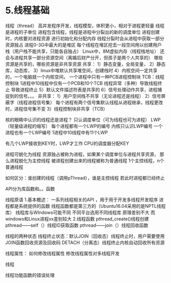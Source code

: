 # 5.线程基础

线程（thread） 高并发程序开发，线程模型，体积更小，相对于进程更轻量 线程是进程的子单位 进程包含线程，线程是进程中分裂出的新的调度单位 进程创建时，内核要对进程资源 进行初始化和分配内存 线程分裂时会从进程中获取一部分资源独占 进程0-3G中最大的是堆区 每个线程在堆区挖去一段空间用以创建用户栈（用户栈不能共享，只能各自独占） Linux中，8M虚拟内存（线程栈地址） 还会与进程共享一部分资源空间（离婚后财产分开，但孩子是两个人共享的） 哪些资源是共享的，哪些资源是非共享资源 共享： 1）静态变量，全局变量， 2）静态库，动态库， 3）linux中堆默认共享堆空间，创建栈时 4）内核空间一定共享的，一个电脑就一个内核空间， 一个进程中只有一种PCB进程控制块 TCB：线程控制块 1进程中10线程中仅有一个PCB和10个TCB 线程异常（多种）导致线程终止 导致进程终止 5）默认文件描述符表是共享的 6）信号处理动作共享，进程捕捉到的信号。。。 非共享： 1）用户空间栈不共享（无论进程还是线程） 2）信号屏蔽字（线程进程信号集） 每个进程有两个信号集默认线程从进程继承，线程更改时，进程信号集不变 3）线程控制块非共享（TCB）

核的眼睛中认识的线程还是进程？ 只认调度单位（可为线程也可为进程） LWP（轻量级进程的缩写） 每个进程都有一个LWP的编号 内核只认识LWP编号 一个进程也有一个LWP编号 1进程中10线程中有11个LWP

有几个LWP接收到KEY时，LWP才工作 CPU的调度器分配KEY

进程可蜕化为线程 资源独占被称为进程，如果某个调度单位与进程共享资源， 那么进程蜕化为主控线程 被进程创建出来的线程被称为普通线程 1个主控线程，n个普通线程

如何区分：谁创建的线程（调用pThread），谁是主控线程 若此时进程都已经终止

API分为库函数和。。函数

线程原语 1.基本概述： 一系列线程相关的API ，用于用于开发多线程开发程序 进程都是系统提供的函数 线程函数都是第三方的（Ubuntu16.04采用的是NPTL线程库） 线程库与WIndows可能不同 不同平台选用不同线程库 原理差别不大 而windows和Linux进程xx差别较大 2.线程函数 pthread_create()线程创建 pthread——self（）线程ID获取函数 pthread——join（）线程回收函数

线程的两种状态 线程终止状态：默认JOIN（回收态）线程终止时，用户需要使用JOIN函数回收资源及回收码 DETACH（分离态）线程终止内核自动回收所有资源

线程属性： 如何修改线程属性 修改线程属性对多线程开发

线程

线程功能函数的错误处理